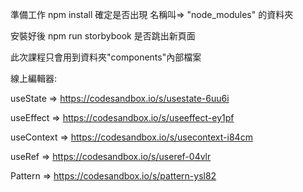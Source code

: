 準備工作
npm install
確定是否出現 名稱叫=> "node_modules" 的資料夾

安裝好後
npm run storbybook
是否跳出新頁面

此次課程只會用到資料夾"components"內部檔案

線上編輯器:

useState => https://codesandbox.io/s/usestate-6uu6i

useEffect => https://codesandbox.io/s/useeffect-ey1pf

useContext => https://codesandbox.io/s/usecontext-i84cm

useRef => https://codesandbox.io/s/useref-04vlr

Pattern => https://codesandbox.io/s/pattern-ysl82
